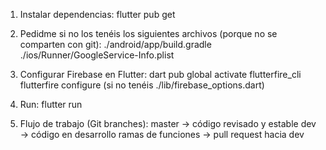 1. Instalar dependencias:
flutter pub get

2. Pedidme si no los tenéis los siguientes archivos (porque no se comparten con git):
./android/app/build.gradle
./ios/Runner/GoogleService-Info.plist

3. Configurar Firebase en Flutter:
dart pub global activate flutterfire_cli
flutterfire configure (si no tenéis ./lib/firebase_options.dart)

4. Run:
flutter run

5. Flujo de trabajo (Git branches):
master -> código revisado y estable
dev -> código en desarrollo
ramas de funciones -> pull request hacia dev